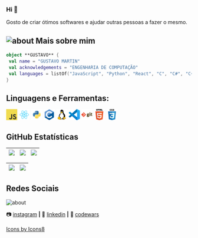 ### Hi 👋

Gosto de criar ótimos softwares e ajudar outras pessoas a fazer o mesmo.

## <img width="45" alt="about" src="https://img.icons8.com/plasticine/100/000000/user-male-circle.png"/> Mais sobre mim

<!-- <img align="right" width="300" src="https://i2.wp.com/allhtaccess.info/wp-content/uploads/2018/03/programming.gif?fit=1281%2C716&ssl=1" />
 -->
```kotlin
object **GUSTAVO** {
 val name = "GUSTAVO MARTIN"
 val acknowledgements = "ENGENHARIA DE COMPUTAÇÃO"
 val languages = listOf("JavaScript", "Python", "React", "C", "C#", "C++") 
}
```

<!--  val primarySkillset = "ALGUMAS HABILIDADES" -->

## **Linguagens e Ferramentas:**  

<code><img height="30" src="https://raw.githubusercontent.com/github/explore/80688e429a7d4ef2fca1e82350fe8e3517d3494d/topics/javascript/javascript.png"></code>
<code><img height="30" src="https://raw.githubusercontent.com/github/explore/80688e429a7d4ef2fca1e82350fe8e3517d3494d/topics/react/react.png"></code>
<code><img height="30" src="https://raw.githubusercontent.com/github/explore/80688e429a7d4ef2fca1e82350fe8e3517d3494d/topics/python/python.png"></code>
<code><img height="30" src="https://raw.githubusercontent.com/devicons/devicon/master/icons/c/c-original.svg"></code>
<code><img height="30" src="https://raw.githubusercontent.com/github/explore/80688e429a7d4ef2fca1e82350fe8e3517d3494d/topics/linux/linux.png"></code>
<code><img height="30" src="https://raw.githubusercontent.com/github/explore/80688e429a7d4ef2fca1e82350fe8e3517d3494d/topics/visual-studio-code/visual-studio-code.png"></code>
<code><img height="30" src="https://raw.githubusercontent.com/github/explore/80688e429a7d4ef2fca1e82350fe8e3517d3494d/topics/git/git.png"></code>
<code><img height="30" src="https://raw.githubusercontent.com/github/explore/80688e429a7d4ef2fca1e82350fe8e3517d3494d/topics/html/html.png"></code>
<code><img height="30" src="https://raw.githubusercontent.com/github/explore/80688e429a7d4ef2fca1e82350fe8e3517d3494d/topics/css/css.png"></code>
## **GitHub Estatísticas**

| ![](http://github-profile-summary-cards.vercel.app/api/cards/stats?username=gustavomartinn&theme=dracula) | ![](http://github-profile-summary-cards.vercel.app/api/cards/repos-per-language?username=gustavomartinn&hide=Html&theme=dracula) | ![](http://github-profile-summary-cards.vercel.app/api/cards/most-commit-language?username=gustavomartinn&theme=dracula) |
| :-: | :-: | :-: |

| ![](http://github-profile-summary-cards.vercel.app/api/cards/profile-details?username=gustavomartinn&theme=dracula) | ![](https://github-readme-streak-stats.herokuapp.com/?user=gustavomartinn&theme=dracula&hide_border=true&date_format=M%20j%5B%2C%20Y%5D&&currStreakNum=fff&sideNums=F06C96&currStreakLabel=F06C96&sideLabels=fff&dates=fff) |
| :-: | :-: |

## Redes Sociais

<img alt="about" src="https://www.codewars.com/users/GustavoMartinn/badges/small"/>

<!-- [twitter]: https://twitter.com/SEUTWITTER
[youtube]: https://www.youtube.com/user/SEUYOUTUBE/ -->
[instagram]: https://www.instagram.com/gumartin29/
[linkedin]: https://www.linkedin.com/in/gustavo-martinn/
[codewars]: https://www.codewars.com/users/GustavoMartinn

<!-- #### Rede Sociais! -->

<!-- 🏡 [website][website] **|** 
🐦 [twitter][twitter] **|** 
📺 [youtube][youtube] **|**  -->
📷 [instagram][instagram] **|** 
👔 [linkedin][linkedin] **|** 
🏅 [codewars][codewars]
<br/>
<br/>
<a href="https://icons8.com/icon/JesOX3f2LVdM/usuário-homem-com-círculo">Icons by Icons8</a>
